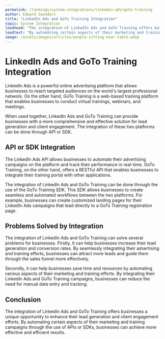 ```yaml
---
permalink: /landings/system-integrations/linkedin-ads/goto-training
author: Edward Saunders
title: "LinkedIn Ads and GoTo Training Integration"
topic: System Integration
leadhead: "The integration of LinkedIn Ads and GoTo Training offers businesses a unique opportunity to enhance their lead generation and client engagement efforts"
leadtext: "By automating certain aspects of their marketing and training campaigns through the use of APIs or SDKs, businesses can achieve more effective and efficient results."
image: /assets/images/articles/people-sitting-near-table.webp
---
```

<div class="arttext">    <h1>LinkedIn Ads and GoTo Training Integration</h1>
    <p>LinkedIn Ads is a powerful online advertising platform that allows businesses to reach targeted audiences on the world's largest professional network. On the other hand, GoTo Training is a web-based training platform that enables businesses to conduct virtual trainings, webinars, and meetings.</p>
    <p>When used together, LinkedIn Ads and GoTo Training can provide businesses with a more comprehensive and effective solution for lead generation and client engagement. The integration of these two platforms can be done through API or SDK.</p>
    <h2>API or SDK Integration</h2>
    <p>The LinkedIn Ads API allows businesses to automate their advertising campaigns on the platform and track their performance in real-time. GoTo Training, on the other hand, offers a RESTful API that enables businesses to integrate their training portal with other applications.</p>
    <p>The integration of LinkedIn Ads and GoTo Training can be done through the use of the GoTo Training SDK. This SDK allows businesses to create seamless and automated workflows between the two platforms. For example, businesses can create customized landing pages for their LinkedIn Ads campaigns that lead directly to a GoTo Training registration page.</p>
    <h2>Problems Solved by Integration</h2>
    <p>The integration of LinkedIn Ads and GoTo Training can solve several problems for businesses. Firstly, it can help businesses increase their lead generation and conversion rates. By seamlessly integrating their advertising and training efforts, businesses can attract more leads and guide them through the sales funnel more effectively.</p>
    <p>Secondly, it can help businesses save time and resources by automating various aspects of their marketing and training efforts. By integrating their LinkedIn Ads and GoTo Training campaigns, businesses can reduce the need for manual data entry and tracking.</p>
    <h2>Conclusion</h2>
    <p>The integration of LinkedIn Ads and GoTo Training offers businesses a unique opportunity to enhance their lead generation and client engagement efforts. By automating certain aspects of their marketing and training campaigns through the use of APIs or SDKs, businesses can achieve more effective and efficient results. </p>
</div>